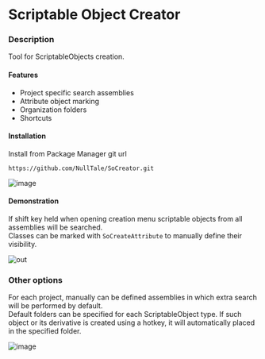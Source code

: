 # Scriptable Object Creator
### Description
Tool for ScriptableObjects creation.

#### Features
- Project specific search assemblies
- Attribute object marking
- Organization folders
- Shortcuts

#### Installation
Install from Package Manager git url 
```
https://github.com/NullTale/SoCreator.git
```

![image](https://user-images.githubusercontent.com/1497430/181345613-b81a77c6-c449-4b19-ab1e-88b1ef06f6fc.png)

#### Demonstration
If shift key held when opening creation menu scriptable objects from all assemblies will be searched.<br>
Classes can be marked with `SoCreateAttribute` to manually define their visibility.

![out](https://user-images.githubusercontent.com/1497430/191845515-311216d0-57c3-4294-8b69-0bf226fab911.gif)

### Other options
For each project, manually can be defined assemblies in which extra search will be performed by default.<br>
Default folders can be specified for each ScriptableObject type. If such object or its derivative is created using a hotkey, it will automatically placed in the specified folder.

![image](https://cdn.discordapp.com/attachments/934699103462494220/1081210636089970728/SoC.png)
